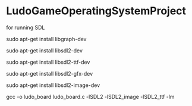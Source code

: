 # LudoGameOperatingSystemProject

for running SDL 

sudo apt-get install libgraph-dev

sudo apt-get install libsdl2-dev

sudo apt-get install libsdl2-ttf-dev

sudo apt-get install libsdl2-gfx-dev

sudo apt-get install libsdl2-image-dev

gcc -o ludo_board ludo_board.c -lSDL2 -lSDL2_image -lSDL2_ttf -lm
